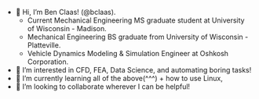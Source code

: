 - 👋 Hi, I’m Ben Claas! (@bclaas).
  - Current Mechanical Engineering MS graduate student at University of Wisconsin - Madison.
  - Mechanical Engineering BS graduate from University of Wisconsin - Platteville.
  - Vehicle Dynamics Modeling & Simulation Engineer at Oshkosh Corporation.
- 👀 I’m interested in CFD, FEA, Data Science, and automating boring tasks!
- 🌱 I’m currently learning all of the above(^^^) + how to use Linux, 
- 💞️ I’m looking to collaborate wherever I can be helpful!
